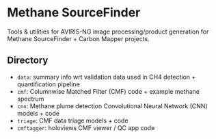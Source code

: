# Methane SourceFinder
Tools & utilities for AVIRIS-NG image processing/product generation for Methane SourceFinder + Carbon Mapper projects.

## Directory

- `data`: summary info wrt validation data used in CH4 detection + quantification pipeline
- `cmf`: Columnwise Matched Filter (CMF) code + example methane spectrum
- `cnn`: Methane plume detection Convolutional Neural Network (CNN) models + code
- `triage`: CMF data triage models + code
- `cmftagger`: holoviews CMF viewer / QC app code
